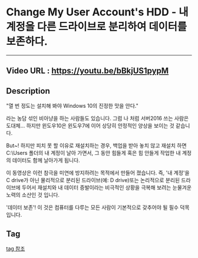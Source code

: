 # Change My User Account's HDD - 내 계정을 다른 드라이브로 분리하여 데이터를 보존하다.
---
## Video URL : https://youtu.be/bBkjUS1pypM

## Description
"열 번 정도는 설치해 봐야 Windows 10의 진정한 맛을 안다."

라는 농담 섞인 비아냥을 하는 사람들도 있습니다. 그럼 나 처럼 서버2016 쓰는 사람은 도대체...
하지만 윈도우10은 윈도우7에 이어 상당히 안정적인 양상을 보이는 것 같습니다. 

But~! 하지만 피치 못 할 이유로 재설치하는 경우,  백업을 받아 놓치 않고 재설치 하면
C:\Users 폴더의 내 계정이 날아 가면서, 그 동안 힘들게 혹은 힘 안들게 작업한 내 계정의 
데이터도 함께 날아가게 됩니다.

이 동영상은 이런 참극을 미연에 방지하려는 목적에서 만들어 졌습니다.
즉, '내 계정'을 C drive가 아닌 물리적으로 분리된 드라이브(예: D drive)또는 
논리적으로 분리된 드라이브에 두어서 재설치와 내 데이터 증발이라는 
비극적인 상황을 극복해 보려는 눈물겨운 노력의 소산인 것 입니다.

'데이터 보존'! 이 것은 컴퓨터를 다루는 모든 사람이 기본적으로 갖추어야 될 필수 덕목입니다.

## Tag
[tag 참조](../Youtube-tag.md)